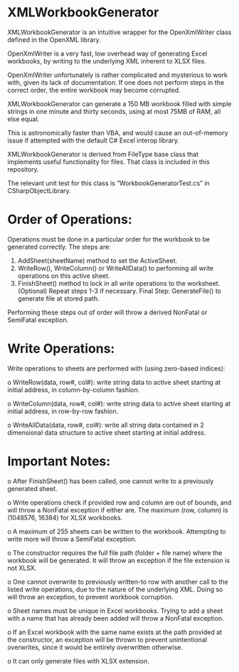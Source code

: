 # XMLWorkbookGenerator

XMLWorkbookGenerator is an intuitive wrapper for the OpenXmlWriter class defined in the OpenXML library. 

OpenXmlWriter is a very fast, low overhead way of generating Excel workbooks, by writing to the underlying XML inherent to XLSX files. 

OpenXmlWriter unfortunately is rather complicated and mysterious to work with, given its lack of documentation. If one does not perform steps in the correct order, the entire workbook may become corrupted. 

XMLWorkbookGenerator can generate a 150 MB workbook filled with simple strings in one minute and thirty seconds, using at most 75MB of RAM, all else equal. 

This is astronomically faster than VBA, and would cause an out-of-memory issue if attempted with the default C# Excel interop library. 

XMLWorkbookGenerator is derived from FileType base class that implements useful functionality for files. That class is included in this repository. 

The relevant unit test for this class is “WorkbookGeneratorTest.cs” in CSharpObjectLibrary.

# Order of Operations:

Operations must be done in a particular order for the workbook to be generated correctly. The steps are:

1. AddSheet(sheetName) method to set the ActiveSheet. 
2. WriteRow(), WriteColumn() or WriteAllData() to performing all write operations on this active sheet.
3. FinishSheet() method to lock in all write operations to the worksheet.  
(Optional) Repeat steps 1-3 if necessary.
Final Step: GenerateFile() to generate file at stored path.

Performing these steps out of order will throw a derived NonFatal or SemiFatal exception.     

# Write Operations:

Write operations to sheets are performed with (using zero-based indices): 

o	WriteRow(data, row#, col#): write string data to active sheet starting at initial address, in column-by-column fashion. 

o	WriteColumn(data, row#, col#): write string data to active sheet starting at initial address, in row-by-row fashion. 

o	WriteAllData(data, row#, col#): write all string data contained in 2 dimensional data structure to active sheet starting at initial address.

# Important Notes:

o	After FinishSheet() has been called, one cannot write to a previously generated sheet. 

o	Write operations check if provided row and column are out of bounds, and will throw a NonFatal exception if either are. The maximum (row, column) is (1048576, 16384) for XLSX workbooks.

o	A maximum of 255 sheets can be written to the workbook. Attempting to write more will throw a SemiFatal exception.

o	The constructor requires the full file path (folder + file name) where the workbook will be generated. It will throw an exception if the file extension is not XLSX.

o	One cannot overwrite to previously written-to row with another call to the listed write operations, due to the nature of the underlying XML. Doing so will throw an exception, to prevent workbook corruption.

o	Sheet names must be unique in Excel workbooks. Trying to add a sheet with a name that has already been added will throw a NonFatal exception.

o	If an Excel workbook with the same name exists at the path provided at the constructor, an exception will be thrown to prevent unintentional overwrites, since it would be entirely overwritten otherwise.

o	It can only generate files with XLSX extension.

